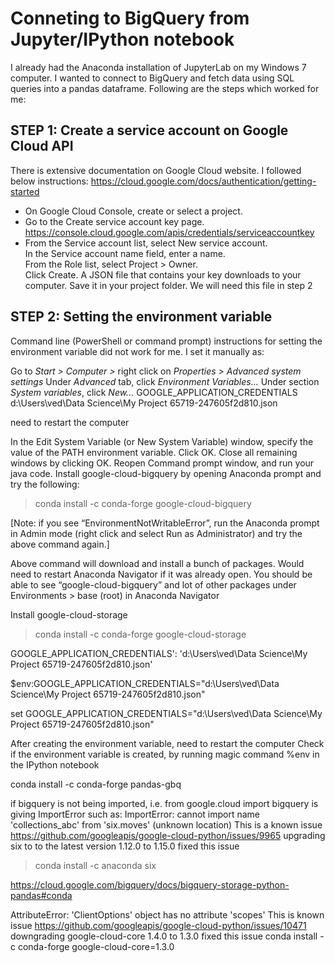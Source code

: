# Conneting to BigQuery from Jupyter/IPython notebook
I already had the Anaconda installation of JupyterLab on my Windows 7 computer. I wanted to connect to BigQuery and fetch data using SQL queries into a pandas dataframe. Following are the steps which worked for me:

## STEP 1: Create a service account on Google Cloud API  
There is extensive documentation on Google Cloud website. I followed below instructions:
https://cloud.google.com/docs/authentication/getting-started  
- On Google Cloud Console, create or select a project.  
- Go to the Create service account key page.  
  https://console.cloud.google.com/apis/credentials/serviceaccountkey  
- From the Service account list, select New service account.  
  In the Service account name field, enter a name.  
  From the Role list, select Project > Owner.  
  Click Create. A JSON file that contains your key downloads to your computer. Save it in your project folder. We will need this file in step 2

## STEP 2: Setting the environment variable  
Command line (PowerShell or command prompt) instructions for setting the environment variable  did not work for me. I set it manually as:

Go to *Start > Computer >* right click on *Properties > Advanced system settings*
Under *Advanced* tab, click *Environment Variables...* Under section *System variables*, click *New...*
GOOGLE_APPLICATION_CREDENTIALS
d:\Users\ved\Data Science\My Project 65719-247605f2d810.json

need to restart the computer 

In the Edit System Variable (or New System Variable) window, specify the value of the PATH environment variable. Click OK. Close all remaining windows by clicking OK.
Reopen Command prompt window, and run your java code.
Install google-cloud-bigquery by opening Anaconda prompt and try the following:
> conda install -c conda-forge google-cloud-bigquery

[Note: if you see “EnvironmentNotWritableError”, run the Anaconda prompt in Admin mode (right click and select Run as Administrator) and try the above command again.]

Above command will download and install a bunch of packages. Would need to restart Anaconda Navigator if it was already open. You should be able to see “google-cloud-bigquery” and lot of other packages under Environments > base (root) in Anaconda Navigator

Install google-cloud-storage
> conda install -c conda-forge google-cloud-storage

GOOGLE_APPLICATION_CREDENTIALS': 'd:\\Users\\ved\\Data Science\\My Project 65719-247605f2d810.json'

$env:GOOGLE_APPLICATION_CREDENTIALS="d:\Users\ved\Data Science\My Project 65719-247605f2d810.json"

set GOOGLE_APPLICATION_CREDENTIALS="d:\Users\ved\Data Science\My Project 65719-247605f2d810.json"

After creating the environment variable, need to restart the computer
Check if the environment variable is created, by running magic command %env in the IPython notebook

conda install -c conda-forge pandas-gbq

if bigquery is not being imported, i.e. from google.cloud import bigquery is giving ImportError such as:
ImportError: cannot import name 'collections_abc' from 'six.moves' (unknown location)
This is a known issue https://github.com/googleapis/google-cloud-python/issues/9965
upgrading six to to the latest version 1.12.0 to 1.15.0 fixed this issue
> conda install -c anaconda six

https://cloud.google.com/bigquery/docs/bigquery-storage-python-pandas#conda

AttributeError: 'ClientOptions' object has no attribute 'scopes'
This is known issue https://github.com/googleapis/google-cloud-python/issues/10471
downgrading google-cloud-core 1.4.0 to 1.3.0 fixed this issue
conda install -c conda-forge google-cloud-core=1.3.0

